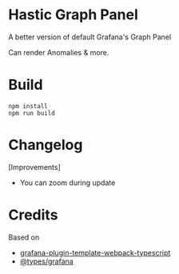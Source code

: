 # Hastic Graph Panel

A better version of default Grafana's Graph Panel

Can render Anomalies & more.

# Build

```
npm install
npm run build
```

# Changelog

[Improvements]

* You can zoom during update


# Credits

Based on 

* [grafana-plugin-template-webpack-typescript](https://github.com/CorpGlory/grafana-plugin-template-webpack-typescript) 
* [@types/grafana](https://github.com/CorpGlory/types-grafana)
